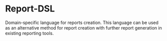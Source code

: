 # Report-DSL

Domain-specific language for reports creation.
This language can be used as an alternative method for report creation with further report generation in existing reporting tools. 
